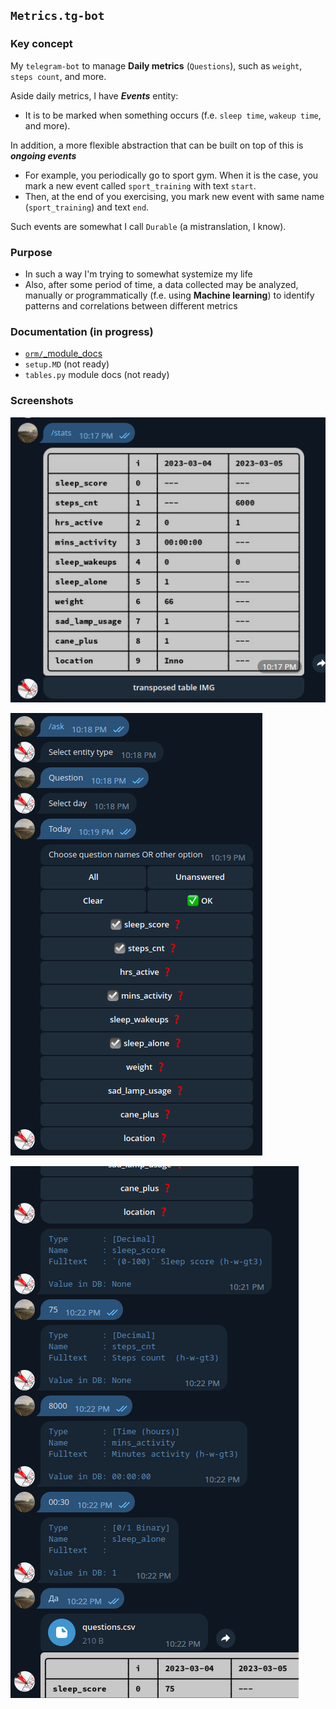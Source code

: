 ## `Metrics.tg-bot`

### Key concept

My `telegram-bot` to manage **Daily metrics** (`Questions`), such as `weight`, `steps count`, and more.

Aside daily metrics, I have ***Events*** entity:
- It is to be marked when something occurs (f.e. `sleep time`, `wakeup time`, and more).

In addition, a more flexible abstraction that can be built on top of this is **_ongoing events_**
- For example, you periodically go to sport gym. When it is the case, you mark a new event called `sport_training` with text `start`. 
- Then, at the end of you exercising, you mark new event with same name (`sport_training`) and text `end`. 

Such events are somewhat I call `Durable` (a mistranslation, I know).

### Purpose

- In such a way I'm trying to somewhat systemize my life
- Also, after some period of time, a data collected may be analyzed, manually or programmatically (f.e. using **Machine learning**) to identify patterns and correlations between different metrics

### Documentation (in progress)

- [`orm/`_module_docs](src/orm/README.md)
- `setup.MD` (not ready)
- `tables.py` module docs (not ready)

### Screenshots

![img.png](assets/screenshot1.png)

[//]: # (![img.png]&#40;assets/screenshot2.png&#41;)

![img.png](assets/screenshot3.png)

![img.png](assets/screenshot4.png)
